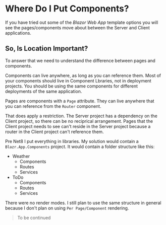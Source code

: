 # Where Do I Put Components?

If you have tried out some of the *Blazor Web App* template options you will see the pages/components move about between the Server and Client applications.

## So, Is Location Important?

To answer that we need to understand the difference between pages and components.  

Components can live anywhere, as long as you can reference them.  Most of your components should live in Component Lbraries, not in deployment projects.  You should be using the same components for different deployments of the same application.

Pages are components with a `Page` attribute.  They can live anywhere that you can reference from the `Router` component.  

That does apply a restriction.  The Server project has a dependency on the Client project, so there can be no reciprical arrangement.  Pages that the Client project needs to see can't reside in the Server project because a router in the Client project can't reference them.

Pre Net8 I put everything in libraries.  My solution would contain a `Blazr.App.Components` project.  It would contain a folder structure like this:

 - Weather
    - Components
    - Routes
    - Services
  - ToDo
    - Components
    - Routes
    - Services

There were no render modes.  I still plan to use the same structure in general because I don't plan on using `Per Page/Component` rendering.  

> To be continued
